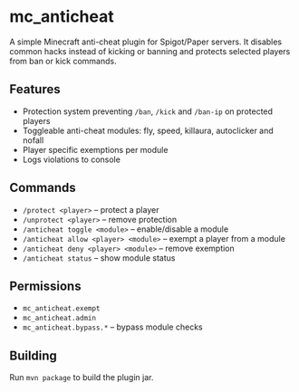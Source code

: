 # mc_anticheat

A simple Minecraft anti-cheat plugin for Spigot/Paper servers. It disables common hacks instead of kicking or banning and protects selected players from ban or kick commands.

## Features
- Protection system preventing `/ban`, `/kick` and `/ban-ip` on protected players
- Toggleable anti-cheat modules: fly, speed, killaura, autoclicker and nofall
- Player specific exemptions per module
- Logs violations to console

## Commands
- `/protect <player>` – protect a player
- `/unprotect <player>` – remove protection
- `/anticheat toggle <module>` – enable/disable a module
- `/anticheat allow <player> <module>` – exempt a player from a module
- `/anticheat deny <player> <module>` – remove exemption
- `/anticheat status` – show module status

## Permissions
- `mc_anticheat.exempt`
- `mc_anticheat.admin`
- `mc_anticheat.bypass.*` – bypass module checks

## Building
Run `mvn package` to build the plugin jar.
